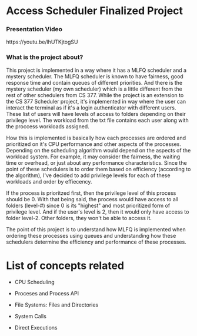 # Access Scheduler Finalized Project

<h3> Presentation Video </h1>
https://youtu.be/lhUTKjtogSU

<h3>What is the project about?</h1>

This project is implemented in a way where it has a MLFQ scheduler and a mystery scheduler. The MLFQ scheduler is known to have fairness, good response time and contain queues of different priorities. And there is the mystery scheduler (my own scheduler) which is a little different from the rest of other schedulers from CS 377. While the project is an extension to the CS 377 Scheduler project, it's implemented in way where the user can interact the terminal as if it's a login authenticator with different users. These list of users will have levels of access to folders depending on their privilege level. The workload from the txt file contains each user along with the proccess workloads assigned. 

How this is implemented is basically how each processes are ordered and prioritized on it's CPU performance and other aspects of the processes. Depending on the scheduling algorithm would depend on the aspects of the workload system. For example, it may consider the fairness, the waiting time or overhead, or just about any performance characteristics. Since the point of these schedulers is to order them based on efficiency (according to the algorithm), I've decided to add privilege levels for each of these workloads and order by effiecency.

If the process is prioritzed first, then the privilege level of this process should be 0. With that being said, the process would have access to all folders (level-#) since 0 is its "highest" and most prioritized form of privilege level. And if the user's level is 2, then it would only have access to folder level-2. Other folders, they won't be able to access it.

The point of this project is to understand how MLFQ is implemented when ordering these processes using queues and understanding how these schedulers determine the efficiency and performance of these processes. 


# List of concepts related

- CPU Scheduling

- Proceses and Process API

- File Systems: Files and Directories

- System Calls

- Direct Executions





